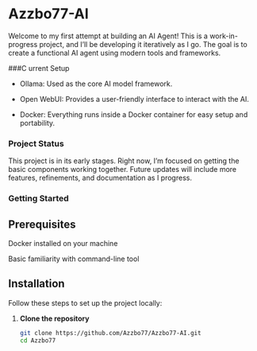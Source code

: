 # Azzbo77-AI

Welcome to my first attempt at building an AI Agent! This is a work-in-progress project, and I’ll be developing it iteratively as I go. The goal is to create a functional AI agent using modern tools and frameworks.

###C urrent Setup

- Ollama: Used as the core AI model framework.

- Open WebUI: Provides a user-friendly interface to interact with the AI.

- Docker: Everything runs inside a Docker container for easy setup and portability.

### Project Status

This project is in its early stages. Right now, I’m focused on getting the basic components working together. Future updates will include more features, refinements, and documentation as I progress.

### Getting Started

## Prerequisites

Docker installed on your machine

Basic familiarity with command-line tool

## Installation

Follow these steps to set up the project locally:

1. **Clone the repository**
   ```bash
   git clone https://github.com/Azzbo77/Azzbo77-AI.git
   cd Azzbo77
